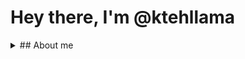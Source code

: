 # Hey there, I'm @ktehllama

<details>
  <summary>## About me</summary>
- I indeed have a doggo
- I like to code, alot
- I know Python, C#, HTML, CSS
- I use [VSCode](https://code.visualstudio.com/) as my main editor 🗿
- I have made a plethera of discord bots, I have once made a C# discord bot (I am most proud of making him)
- I would like to learn C or Javascript one day
<details>

## How to reach me
- Fastest way to reach me is my Discord (Teh llama#7777)
- Email : [teh.dsc@gmail.com](mailto:teh.dsc@gmail.com) (Might take a while to respond 🗿)



<!-- ![cod](https://c.tenor.com/hmDMrE1yMAkAAAAC/when-the-coding-when-the.gif) -->
